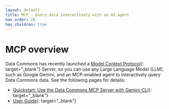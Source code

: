 ```yaml
---
layout: default
title: MCP - Query data interactively with an AI agent
nav_order: 20
has_children: true
---
```


# MCP overview

Data Commons has recently launched a [Model Context Protocol](https://github.com/datacommonsorg/agent-toolkit){: target="_blank"} Server, so you can use any Large Language Model (LLM), such as Google Gemini, and an MCP-enabled agent to interactively query Data Commons data. See the following pages for details:

- [Quickstart: Use the Data Commons MCP Server with Gemini CLI](https://github.com/datacommonsorg/agent-toolkit/blob/main/docs/quickstart.md){: target="_blank"}
- [User Guide](https://github.com/datacommonsorg/agent-toolkit/blob/main/docs/user_guide.md){: target="_blank"}


